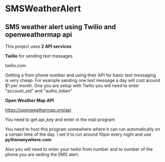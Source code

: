 # SMSWeatherAlert
## SMS weather alert using Twilio and openweathermap api 

This project uses **2 API services**

**Twilio** for sending text messages

twilio.com

Getting a from phone number and using their API for basic test messaging is very cheap. For example sending one text message a day will cost around $1 per month. One you are setup with Twilio you will need to enter "account_sid" and "autho_token"

**Open Weather Map API**

https://openweathermap.org/api

You need to get api_key and enter in the mail program

You need to host this program somewhere where it can run automatically on a certain time of the day. I set it to run around 10pm every night and use **pythonanywhere.com**

Also you will need to enter your twilio from number and to number of the phone you are seding the SMS alert.


